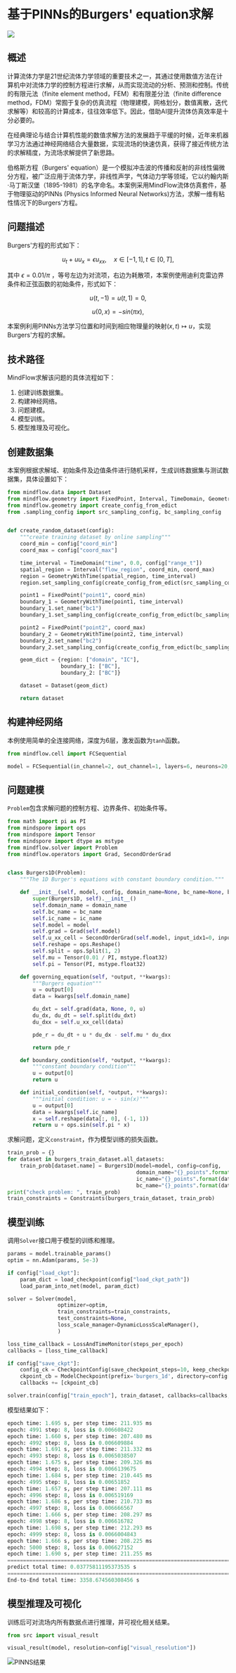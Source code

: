 # 基于PINNs的Burgers' equation求解

<a href="https://gitee.com/mindspore/docs/blob/master/docs/mindflow/docs/source_zh_cn/physics_driven/burgers.md" target="_blank"><img src="https://mindspore-website.obs.cn-north-4.myhuaweicloud.com/website-images/master/resource/_static/logo_source.png"></a>

## 概述

计算流体力学是21世纪流体力学领域的重要技术之一，其通过使用数值方法在计算机中对流体力学的控制方程进行求解，从而实现流动的分析、预测和控制。传统的有限元法（finite element method，FEM）和有限差分法（finite difference method，FDM）常囿于复杂的仿真流程（物理建模，网格划分，数值离散，迭代求解等）和较高的计算成本，往往效率低下。因此，借助AI提升流体仿真效率是十分必要的。

在经典理论与结合计算机性能的数值求解方法的发展趋于平缓的时候，近年来机器学习方法通过神经网络结合大量数据，实现流场的快速仿真，获得了接近传统方法的求解精度，为流场求解提供了新思路。

伯格斯方程（Burgers' equation）是一个模拟冲击波的传播和反射的非线性偏微分方程，被广泛应用于流体力学，非线性声学，气体动力学等领域，它以约翰内斯·马丁斯汉堡（1895-1981）的名字命名。本案例采用MindFlow流体仿真套件，基于物理驱动的PINNs (Physics Informed Neural Networks)方法，求解一维有粘性情况下的Burgers'方程。

## 问题描述

Burgers'方程的形式如下：

$$
u_t + uu_x = \epsilon u_{xx}, \quad x \in[-1,1], t \in[0, T],
$$

其中 $\epsilon=0.01/\pi$ ，等号左边为对流项，右边为耗散项，本案例使用迪利克雷边界条件和正弦函数的初始条件，形式如下：

$$
u(t, -1) = u(t, 1) = 0,
$$

$$
u(0, x) = -sin(\pi x),
$$

本案例利用PINNs方法学习位置和时间到相应物理量的映射$(x, t) \mapsto u$，实现Burgers'方程的求解。

## 技术路径

MindFlow求解该问题的具体流程如下：

1. 创建训练数据集。
2. 构建神经网络。
3. 问题建模。
4. 模型训练。
5. 模型推理及可视化。

## 创建数据集

本案例根据求解域、初始条件及边值条件进行随机采样，生成训练数据集与测试数据集，具体设置如下：

```python
from mindflow.data import Dataset
from mindflow.geometry import FixedPoint, Interval, TimeDomain, GeometryWithTime
from mindflow.geometry import create_config_from_edict
from .sampling_config import src_sampling_config, bc_sampling_config


def create_random_dataset(config):
    """create training dataset by online sampling"""
    coord_min = config["coord_min"]
    coord_max = config["coord_max"]

    time_interval = TimeDomain("time", 0.0, config["range_t"])
    spatial_region = Interval("flow_region", coord_min, coord_max)
    region = GeometryWithTime(spatial_region, time_interval)
    region.set_sampling_config(create_config_from_edict(src_sampling_config))

    point1 = FixedPoint("point1", coord_min)
    boundary_1 = GeometryWithTime(point1, time_interval)
    boundary_1.set_name("bc1")
    boundary_1.set_sampling_config(create_config_from_edict(bc_sampling_config))

    point2 = FixedPoint("point2", coord_max)
    boundary_2 = GeometryWithTime(point2, time_interval)
    boundary_2.set_name("bc2")
    boundary_2.set_sampling_config(create_config_from_edict(bc_sampling_config))

    geom_dict = {region: ["domain", "IC"],
                 boundary_1: ["BC"],
                 boundary_2: ["BC"]}

    dataset = Dataset(geom_dict)

    return dataset
```

## 构建神经网络

本例使用简单的全连接网络，深度为6层，激发函数为`tanh`函数。

```python
from mindflow.cell import FCSequential

model = FCSequential(in_channel=2, out_channel=1, layers=6, neurons=20, residual=False, act="tanh")
```

## 问题建模

`Problem`包含求解问题的控制方程、边界条件、初始条件等。

```python
from math import pi as PI
from mindspore import ops
from mindspore import Tensor
from mindspore import dtype as mstype
from mindflow.solver import Problem
from mindflow.operators import Grad, SecondOrderGrad


class Burgers1D(Problem):
    """The 1D Burger's equations with constant boundary condition."""

    def __init__(self, model, config, domain_name=None, bc_name=None, bc_normal=None, ic_name=None):
        super(Burgers1D, self).__init__()
        self.domain_name = domain_name
        self.bc_name = bc_name
        self.ic_name = ic_name
        self.model = model
        self.grad = Grad(self.model)
        self.u_xx_cell = SecondOrderGrad(self.model, input_idx1=0, input_idx2=0, output_idx=0)
        self.reshape = ops.Reshape()
        self.split = ops.Split(1, 2)
        self.mu = Tensor(0.01 / PI, mstype.float32)
        self.pi = Tensor(PI, mstype.float32)

    def governing_equation(self, *output, **kwargs):
        """Burgers equation"""
        u = output[0]
        data = kwargs[self.domain_name]

        du_dxt = self.grad(data, None, 0, u)
        du_dx, du_dt = self.split(du_dxt)
        du_dxx = self.u_xx_cell(data)

        pde_r = du_dt + u * du_dx - self.mu * du_dxx

        return pde_r

    def boundary_condition(self, *output, **kwargs):
        """constant boundary condition"""
        u = output[0]
        return u

    def initial_condition(self, *output, **kwargs):
        """initial condition: u = - sin(x)"""
        u = output[0]
        data = kwargs[self.ic_name]
        x = self.reshape(data[:, 0], (-1, 1))
        return u + ops.sin(self.pi * x)
```

求解问题，定义`constraint`，作为模型训练的损失函数。

```python
train_prob = {}
for dataset in burgers_train_dataset.all_datasets:
    train_prob[dataset.name] = Burgers1D(model=model, config=config,
                                         domain_name="{}_points".format(dataset.name),
                                         ic_name="{}_points".format(dataset.name),
                                         bc_name="{}_points".format(dataset.name))
print("check problem: ", train_prob)
train_constraints = Constraints(burgers_train_dataset, train_prob)
```

## 模型训练

调用`Solver`接口用于模型的训练和推理。

```python
params = model.trainable_params()
optim = nn.Adam(params, 5e-3)

if config["load_ckpt"]:
    param_dict = load_checkpoint(config["load_ckpt_path"])
    load_param_into_net(model, param_dict)

solver = Solver(model,
                optimizer=optim,
                train_constraints=train_constraints,
                test_constraints=None,
                loss_scale_manager=DynamicLossScaleManager(),
                )

loss_time_callback = LossAndTimeMonitor(steps_per_epoch)
callbacks = [loss_time_callback]

if config["save_ckpt"]:
    config_ck = CheckpointConfig(save_checkpoint_steps=10, keep_checkpoint_max=2)
    ckpoint_cb = ModelCheckpoint(prefix='burgers_1d', directory=config["save_ckpt_path"], config=config_ck)
    callbacks += [ckpoint_cb]

solver.train(config["train_epoch"], train_dataset, callbacks=callbacks, dataset_sink_mode=True)
```

模型结果如下：

```python
epoch time: 1.695 s, per step time: 211.935 ms
epoch: 4991 step: 8, loss is 0.006608422
epoch time: 1.660 s, per step time: 207.480 ms
epoch: 4992 step: 8, loss is 0.006609884
epoch time: 1.691 s, per step time: 211.332 ms
epoch: 4993 step: 8, loss is 0.0065038507
epoch time: 1.675 s, per step time: 209.326 ms
epoch: 4994 step: 8, loss is 0.0066139675
epoch time: 1.684 s, per step time: 210.445 ms
epoch: 4995 step: 8, loss is 0.00651852
epoch time: 1.657 s, per step time: 207.111 ms
epoch: 4996 step: 8, loss is 0.006519169
epoch time: 1.686 s, per step time: 210.733 ms
epoch: 4997 step: 8, loss is 0.006666567
epoch time: 1.666 s, per step time: 208.297 ms
epoch: 4998 step: 8, loss is 0.006616782
epoch time: 1.698 s, per step time: 212.293 ms
epoch: 4999 step: 8, loss is 0.0066004843
epoch time: 1.666 s, per step time: 208.225 ms
epoch: 5000 step: 8, loss is 0.006627152
epoch time: 1.690 s, per step time: 211.255 ms
==================================================================================================
predict total time: 0.03775811195373535 s
==================================================================================================
End-to-End total time: 3358.674560308456 s
```

## 模型推理及可视化

训练后可对流场内所有数据点进行推理，并可视化相关结果。

```python
from src import visual_result

visual_result(model, resolution=config["visual_resolution"])
```

![PINNS结果](images/result.jpg)
